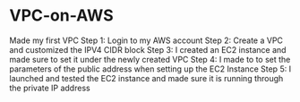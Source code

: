 # VPC-on-AWS
Made my first VPC
Step 1: Login to my AWS account
Step 2: Create a VPC and customized the IPV4 CIDR block
Step 3: I created an EC2 instance and made sure to set it under the newly created VPC
Step 4: I made to to set the parameters of the public address when setting up the EC2 Instance
Step 5: I launched and tested the EC2 instance and made sure it is running through the private IP address
